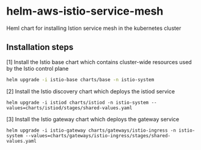 # helm-aws-istio-service-mesh

Heml chart for installing Istion service mesh in the kubernetes cluster

## Installation steps

[1] Install the Istio base chart which contains cluster-wide resources used by the Istio control plane

```bash
helm upgrade -i istio-base charts/base -n istio-system
```

[2] Install the Istio discovery chart which deploys the istiod service

```
helm upgrade -i istiod charts/istiod -n istio-system --values=charts/istiod/stages/shared-values.yaml
```

[3] Install the Istio gateway chart which deploys the gateway service

```
helm upgrade -i istio-gateway charts/gateways/istio-ingress -n istio-system --values=charts/gateways/istio-ingress/stages/shared-values.yaml
```
